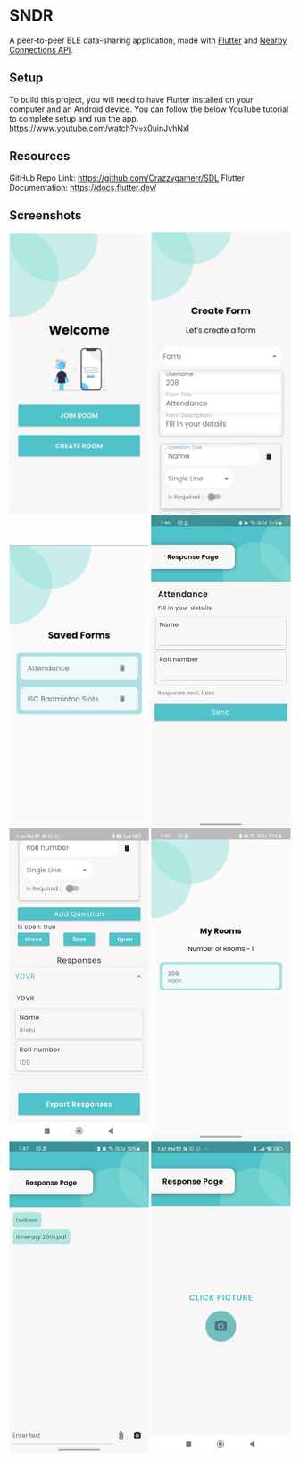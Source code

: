 # SNDR

A peer-to-peer BLE data-sharing application, made with [Flutter](https://docs.flutter.dev/) and [Nearby Connections API](https://developers.google.com/nearby/connections/overview).

## Setup

To build this project, you will need to have Flutter installed on your computer and an Android device. You can follow the below YouTube tutorial to complete setup and run the app.  
https://www.youtube.com/watch?v=x0uinJvhNxI 

## Resources

GitHub Repo Link: https://github.com/Crazzygamerr/SDL
Flutter Documentation: https://docs.flutter.dev/

## Screenshots
<div>
<img src='https://raw.githubusercontent.com/Crazzygamerr/SDL/main/screenshots/home.jpg' width='250' />
<img src='https://raw.githubusercontent.com/Crazzygamerr/SDL/main/screenshots/create.jpg' width='250' />
<img src='https://raw.githubusercontent.com/Crazzygamerr/SDL/main/screenshots/saved.jpg' width='250' />
<img src='https://raw.githubusercontent.com/Crazzygamerr/SDL/main/screenshots/response.jpg' width='250' />
<img src='https://raw.githubusercontent.com/Crazzygamerr/SDL/main/screenshots/recieved response.jpg' width='250' />
<img src='https://raw.githubusercontent.com/Crazzygamerr/SDL/main/screenshots/rooms.jpg' width='250' />
<img src='https://raw.githubusercontent.com/Crazzygamerr/SDL/main/screenshots/chat.jpg' width='250' />
<img src='https://raw.githubusercontent.com/Crazzygamerr/SDL/main/screenshots/camera.jpg' width='250' />
</div>
